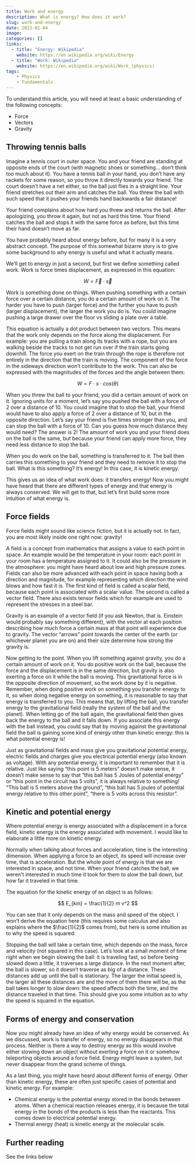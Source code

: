 ```yaml
---
title: Work and energy
description: What is energy? How does it work?
slug: work-and-energy
date: 2022-01-04
image: 
categories: []
links:
  - title: "Energy: Wikipedia"
    website: https://en.wikipedia.org/wiki/Energy
  - title: "Work: Wikipedia"
    website: https://en.wikipedia.org/wiki/Work_(physics)
tags:
    - Physics
    - Fundamentals
---
```


To understand this article, you will need at least a basic understanding of the following concepts:

- Force
- Vectors
- Gravity

## Throwing tennis balls

Imagine a tennis court in outer space. You and your friend are standing at opposite ends of the court (with magnetic shoes or something… don’t think too much about it). You have a tennis ball in your hand, you don’t have any rackets for some reason, so you throw it directly towards your friend. The court doesn’t have a net either, so the ball just flies in a straight line. Your friend stretches out their arm and catches the ball. You threw the ball with such speed that it pushes your friends hand backwards a fair distance!

Your friend complains about how hard you threw and returns the ball. After apologizing, you throw it again, but not as hard this time. Your friend catches the ball and stops it with the same force as before, but this time their hand doesn’t move as far.

You have probably heard about energy before, but for many it is a very abstract concept. The purpose of this somewhat bizarre story is to give some background to why energy is useful and what it actually means.

We’ll get to energy in just a second, but first we define something called work. Work is force times displacement, as expressed in this equation:

$$
W = \vec{F} \cdot \vec{s}
$$

Work is something done on things. When pushing something with a certain force over a certain distance, you do a certain amount of work on it. The harder you have to push (larger force) and the further you have to push (larger displacement), the larger the work you do is. You could imagine pushing a large drawer over the floor vs sliding a plate over a table.

This equation is actually a dot product between two vectors. This means that the work only depends on the force along the displacement. For example: you are pulling a train along its tracks with a rope, but you are walking beside the tracks to not get run over if the train starts going downhill. The force you exert on the train through the rope is therefore not entirely in the direction that the train is moving. The component of the force in the sideways direction won’t contribute to the work.
This can also be expressed with the magnitudes of the forces and the angle between them:

$$
W = F \cdot s \cdot cos(\theta)
$$

When you threw the ball to your friend, you did a certain amount of work on it. Ignoring units for a moment, let’s say you pushed the ball with a force of 2 over a distance of 10. You could imagine that to stop the ball, your friend would have to also apply a force of 2 over a distance of 10, but in the opposite direction. Let’s say your friend is five times stronger than you, and can stop the ball with a force of 10. Can you guess how much distance they would need? The answer is 2! The amount of work you and your friend does on the ball is the same, but because your friend can apply more force, they need less distance to stop the ball.

When you do work on the ball, something is transferred to it. The ball then carries this something to your friend and they need to remove it to stop the ball. What is this something? It’s energy! In this case, it is kinetic energy.

This gives us an idea of what work does: it transfers energy!
Now you might have heard that there are different types of energy and that energy is always conserved. We will get to that, but let’s first build some more intuition of what energy is.

## Force fields

Force fields might sound like science fiction, but it is actually not. In fact, you are most likely inside one right now: gravity!

A field is a concept from mathematics that assigns a value to each point in space. An example would be the temperature in your room: each point in your room has a temperature assigned to it. It could also be the pressure in the atmosphere: you might have heard about low and high pressure zones. Fields can also be more advanced with each point in space having both a direction and magnitude, for example representing which direction the wind blows and how fast it is.
The first kind of field is called a scalar field, because each point is associated with a scalar value. The second is called a vector field. There also exists tensor fields which for example are used to represent the stresses in a steel bar.

Gravity is an example of a vector field (if you ask Newton, that is. Einstein would probably say something different), with the vector at each position describing how much force a certain mass at that point will experience due to gravity. The vector “arrows” point towards the center of the earth (or whichever planet you are on) and their size determine how strong the gravity is.

Now getting to the point. When you lift something against gravity, you do a certain amount of work on it. You do positive work on the ball, because the force and the displacement is in the same direction, but gravity is also exerting a force on it while the ball is moving. This gravitational force is in the opposite direction of movement, so the work done by it is negative. Remember, when doing positive work on something you transfer energy to it, so when doing negative energy on something, it is reasonable to say that energy is transferred to you. This means that, by lifting the ball, you transfer energy to the gravitational field (really the system of the ball and the planet). When letting go of the ball again, the gravitational field then gives back the energy to the ball and it falls down. If you associate this energy with the ball instead, you could say that by moving against the gravitational field the ball is gaining some kind of energy other than kinetic energy: this is what potential energy is!

Just as gravitational fields and mass give you gravitational potential energy, electric fields and charges give you electrical potential energy (also known as voltage). With any potential energy, it is important to remember that it is relative. Just like saying “this point is 5 meters” doesn’t make sense, it doesn’t make sense to say that “this ball has 5 Joules of potential energy” or “this point in the circuit has 5 volts”, it is always relative to something! “This ball is 5 meters above the ground”, “this ball has 5 joules of potential energy relative to this other point”, “there is 5 volts across this resistor”.

## Kinetic and potential energy

Where potential energy is energy associated with a displacement in a force field, kinetic energy is the energy associated with movement. I would like to elaborate a little more on kinetic energy.

Normally when talking about forces and acceleration, time is the interesting dimension. When applying a force to an object, its speed will increase over time, that is acceleration. But the whole point of energy is that we are interested in space, and not time. When your friend catches the ball, we weren’t interested in much time it took for them to slow the ball down, but how far it traveled in that time.

The equation for the kinetic energy of an object is as follows:

$$
E_{kin} = \frac{1}{2} m v^2
$$

You can see that it only depends on the mass and speed of the object. I won’t derive the equation here (this requires some calculus and also explains where the $\frac{1}{2}$ comes from), but here is some intuition as to why the speed is squared:

Stopping the ball will take a certain time, which depends on the mass, force and velocity (not squared in this case). Let’s look at a small moment of time right when we begin slowing the ball: it is traveling fast, so before being slowed down a little, it traverses a large distance. In the next moment after, the ball is slower, so it doesn’t traverse as big of a distance. These distances add up until the ball is stationary. The larger the initial speed is, the larger all these distances are and the more of them there will be, as the ball takes longer to slow down: the speed affects both the time, and the distance traveled in that time. This should give you some intuition as to why the speed is squared in the equation.

## Forms of energy and conservation

Now you might already have an idea of why energy would be conserved. As we discussed, work is transfer of energy, so no energy disappears in that process. Neither is there a way to destroy energy as this would involve either slowing down an object without exerting a force on it or somehow teleporting objects around a force field. Energy might leave a system, but never disappear from the grand scheme of things.

As a last thing, you might have heard about different forms of energy. Other than kinetic energy, these are often just specific cases of potential and kinetic energy. For example:

- Chemical energy is the potential energy stored in the bonds between atoms. When a chemical reaction releases energy, it is because the total energy in the bonds of the products is less than the reactants. This comes down to electrical potential energy.
- Thermal energy (heat) is kinetic energy at the molecular scale.

## Further reading

See the links below
